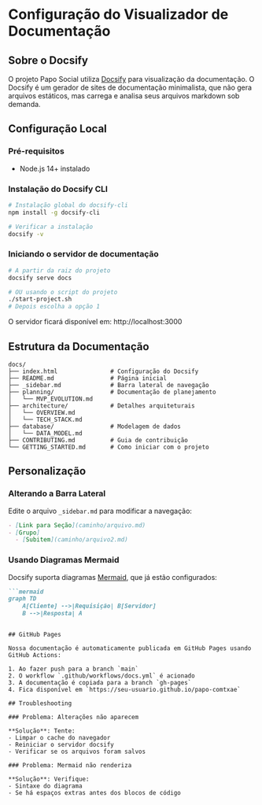 # Configuração do Visualizador de Documentação

## Sobre o Docsify

O projeto Papo Social utiliza [Docsify](https://docsify.js.org/) para visualização da documentação. O Docsify é um gerador de sites de documentação minimalista, que não gera arquivos estáticos, mas carrega e analisa seus arquivos markdown sob demanda.

## Configuração Local

### Pré-requisitos
- Node.js 14+ instalado

### Instalação do Docsify CLI

```bash
# Instalação global do docsify-cli
npm install -g docsify-cli

# Verificar a instalação
docsify -v
```

### Iniciando o servidor de documentação

```bash
# A partir da raiz do projeto
docsify serve docs

# OU usando o script do projeto
./start-project.sh
# Depois escolha a opção 1
```

O servidor ficará disponível em: http://localhost:3000

## Estrutura da Documentação

```
docs/
├── index.html               # Configuração do Docsify
├── README.md                # Página inicial
├── _sidebar.md              # Barra lateral de navegação
├── planning/                # Documentação de planejamento
│   └── MVP_EVOLUTION.md
├── architecture/            # Detalhes arquiteturais
│   └── OVERVIEW.md
│   └── TECH_STACK.md
├── database/                # Modelagem de dados
│   └── DATA_MODEL.md
├── CONTRIBUTING.md          # Guia de contribuição
└── GETTING_STARTED.md       # Como iniciar com o projeto
```

## Personalização

### Alterando a Barra Lateral

Edite o arquivo `_sidebar.md` para modificar a navegação:

```markdown
- [Link para Seção](caminho/arquivo.md)
- [Grupo]
  - [Subitem](caminho/arquivo2.md)
```

### Usando Diagramas Mermaid 

Docsify suporta diagramas [Mermaid](https://mermaid-js.github.io/), que já estão configurados:

```markdown
```mermaid
graph TD
    A[Cliente] -->|Requisição| B[Servidor]
    B -->|Resposta| A
```
```

## GitHub Pages

Nossa documentação é automaticamente publicada em GitHub Pages usando GitHub Actions:

1. Ao fazer push para a branch `main`
2. O workflow `.github/workflows/docs.yml` é acionado
3. A documentação é copiada para a branch `gh-pages`
4. Fica disponível em `https://seu-usuario.github.io/papo-comtxae`

## Troubleshooting

### Problema: Alterações não aparecem

**Solução**: Tente:
- Limpar o cache do navegador
- Reiniciar o servidor docsify
- Verificar se os arquivos foram salvos

### Problema: Mermaid não renderiza

**Solução**: Verifique:
- Sintaxe do diagrama
- Se há espaços extras antes dos blocos de código
